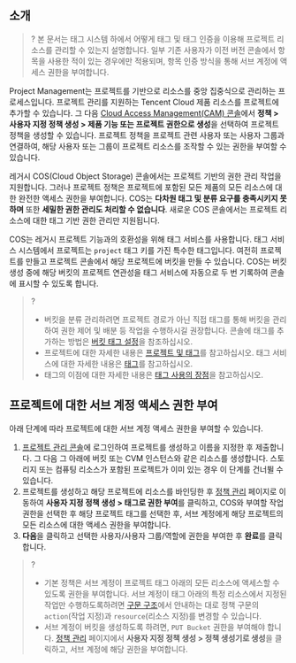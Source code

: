 ## 소개

>? 본 문서는 태그 시스템 하에서 어떻게 태그 및 태그 인증을 이용해 프로젝트 리소스를 관리할 수 있는지 설명합니다. 일부 기존 사용자가 이전 버전 콘솔에서 항목을 사용한 적이 있는 경우에만 적용되며, 항목 인증 방식을 통해 서브 계정에 액세스 권한을 부여합니다.
>

Project Management는 프로젝트를 기반으로 리소스를 중앙 집중식으로 관리하는 프로세스입니다. 프로젝트 관리를 지원하는 Tencent Cloud 제품 리소스를 프로젝트에 추가할 수 있습니다. 그 다음 [Cloud Access Management(CAM) 콘솔](https://console.cloud.tencent.com/cam)에서 **정책 > 사용자 지정 정책 생성 > 제품 기능 또는 프로젝트 권한으로 생성**을 선택하여 프로젝트 정책을 생성할 수 있습니다. 프로젝트 정책을 프로젝트 관련 사용자 또는 사용자 그룹과 연결하여, 해당 사용자 또는 그룹이 프로젝트 리소스를 조작할 수 있는 권한을 부여할 수 있습니다.

레거시 COS(Cloud Object Storage) 콘솔에서는 프로젝트 기반의 권한 관리 작업을 지원합니다. 그러나 프로젝트 정책은 프로젝트에 포함된 모든 제품의 모든 리소스에 대한 완전한 액세스 권한을 부여합니다. COS는 **다차원 태그 및 분류 요구를 충족시키지 못하며** 또한 **세밀한 권한 관리도 처리할 수 없습니다**. 새로운 COS 콘솔에서는 프로젝트 리소스에 대한 태그 기반 권한 관리만 지원됩니다.

COS는 레거시 프로젝트 기능과의 호환성을 위해 태그 서비스를 사용합니다. 태그 서비스 시스템에서 프로젝트는 `project` 태그 키를 가진 특수한 태그입니다. 여전히 프로젝트를 만들고 프로젝트 콘솔에서 해당 프로젝트에 버킷을 만들 수 있습니다. COS는 버킷 생성 중에 해당 버킷의 프로젝트 연관성을 태그 서비스에 자동으로 두 번 기록하여 콘솔에 표시할 수 있도록 합니다.

> ?
> - 버킷을 분류 관리하려면 프로젝트 경로가 아닌 직접 태그를 통해 버킷을 관리하여 권한 제어 및 배분 등 작업을 수행하시길 권장합니다. 콘솔에 태그를 추가하는 방법은 [버킷 태그 설정](https://intl.cloud.tencent.com/document/product/436/30928)을 참조하십시오.
> - 프로젝트에 대한 자세한 내용은 [프로젝트 및 태그](https://www.tencentcloud.com/document/product/598)를 참고하십시오. 태그 서비스에 대한 자세한 내용은 [태그](https://www.tencentcloud.com/document/product/651)를 참고하십시오.
> - 태그의 이점에 대한 자세한 내용은 [태그 사용의 장점](https://www.tencentcloud.com/document/product/598)을 참고하십시오.
> 

## 프로젝트에 대한 서브 계정 액세스 권한 부여

아래 단계에 따라 프로젝트에 대한 서브 계정 액세스 권한을 부여할 수 있습니다.

1. [프로젝트 관리 콘솔](https://console.cloud.tencent.com/project)에 로그인하여 프로젝트를 생성하고 이름을 지정한 후 제출합니다. 그 다음 그 아래에 버킷 또는 CVM 인스턴스와 같은 리소스를 생성합니다.
    스토리지 또는 컴퓨팅 리소스가 포함된 프로젝트가 이미 있는 경우 이 단계를 건너뛸 수 있습니다.
2. 프로젝트를 생성하고 해당 프로젝트에 리소스를 바인딩한 후 [정책 관리](https://console.cloud.tencent.com/cam/policy) 페이지로 이동하여 **사용자 지정 정책 생성 > 태그로 권한 부여**를 클릭하고, COS와 부여할 작업 권한을 선택한 후 해당 프로젝트 태그를 선택한 후, 서브 계정에게 해당 프로젝트의 모든 리소스에 대한 액세스 권한을 부여합니다.
3. **다음**을 클릭하고 선택한 사용자/사용자 그룹/역할에 권한을 부여한 후 **완료**를 클릭합니다.
>?
> - 기본 정책은 서브 계정이 프로젝트 태그 아래의 모든 리소스에 액세스할 수 있도록 권한을 부여합니다. 서브 계정이 태그 아래의 특정 리소스에서 지정된 작업만 수행하도록하려면 [구문 구조](https://intl.cloud.tencent.com/document/product/598/10604)에서 안내하는 대로 정책 구문의 `action`(작업 지정)과 `resource`(리소스 지정)를 변경할 수 있습니다.
> - 서브 계정이 버킷을 생성하도록 하려면, `PUT Bucket` 권한을 부여해야 합니다. [정책 관리](https://console.cloud.tencent.com/cam/policy) 페이지에서 **사용자 지정 정책 생성 > 정책 생성기로 생성**을 클릭하고, 서브 계정에 해당 권한을 부여합니다.
